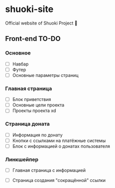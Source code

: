 # shuoki-site
Official website of Shuoki Project 🔗

## Front-end TO-DO
### Основное
* [ ] Навбар
* [ ] Футер
* [ ] Основные параметры страниц

### Главная страница
* [ ] Блок приветствия
* [ ] Основные цели проекта
* [ ] Проекты проекта xd
### Страница доната
* [ ] Информация по донату
* [ ] Кнопки с ссылками на платёжные системы
* [ ] Блок с информацией о донатах пользователя
### Линкшейпер
* [ ] Главная страница с информацией
* [ ] Страница создания "сокращённой" ссылки

